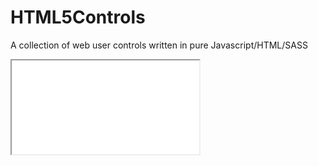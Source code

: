 # HTML5Controls
A collection of web user controls written in pure Javascript/HTML/SASS

<iframe src="controls/image-gallery.html">
</iframe>